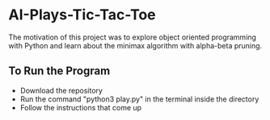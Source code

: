 # AI-Plays-Tic-Tac-Toe

The motivation of this project was to explore object oriented programming with Python and learn about the minimax algorithm with alpha-beta pruning.

## To Run the Program 
* Download the repository
* Run the command "python3 play.py" in the terminal inside the directory 
* Follow the instructions that come up
